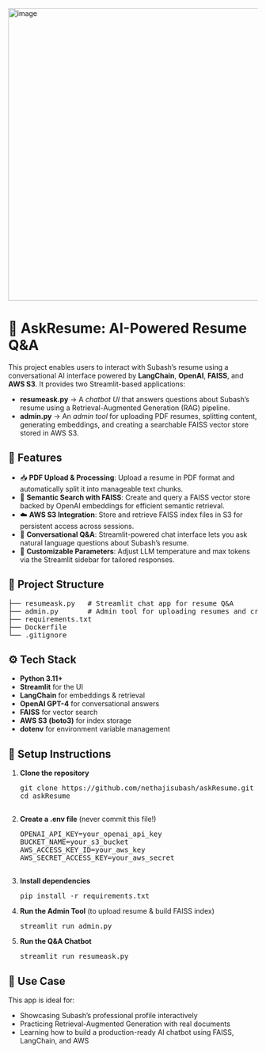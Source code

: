 <img width="840" height="591" alt="image" src="https://github.com/user-attachments/assets/76e21575-c9bc-40b3-972a-919337a7df09" />
<h1>📄 AskResume: AI-Powered Resume Q&amp;A</h1>

<p>
This project enables users to interact with Subash’s resume using a conversational AI interface powered by 
<strong>LangChain</strong>, <strong>OpenAI</strong>, <strong>FAISS</strong>, and <strong>AWS S3</strong>. 
It provides two Streamlit-based applications:
</p>

<ul>
  <li><strong>resumeask.py</strong> → A <em>chatbot UI</em> that answers questions about Subash’s resume using a Retrieval-Augmented Generation (RAG) pipeline.</li>
  <li><strong>admin.py</strong> → An <em>admin tool</em> for uploading PDF resumes, splitting content, generating embeddings, and creating a searchable FAISS vector store stored in AWS S3.</li>
</ul>

<h2>🚀 Features</h2>
<ul>
  <li>📥 <strong>PDF Upload &amp; Processing</strong>: Upload a resume in PDF format and automatically split it into manageable text chunks.</li>
  <li>🧠 <strong>Semantic Search with FAISS</strong>: Create and query a FAISS vector store backed by OpenAI embeddings for efficient semantic retrieval.</li>
  <li>☁️ <strong>AWS S3 Integration</strong>: Store and retrieve FAISS index files in S3 for persistent access across sessions.</li>
  <li>🤖 <strong>Conversational Q&amp;A</strong>: Streamlit-powered chat interface lets you ask natural language questions about Subash’s resume.</li>
  <li>🔧 <strong>Customizable Parameters</strong>: Adjust LLM temperature and max tokens via the Streamlit sidebar for tailored responses.</li>
</ul>

<h2>📂 Project Structure</h2>
<pre>
├── resumeask.py   # Streamlit chat app for resume Q&amp;A
├── admin.py       # Admin tool for uploading resumes and creating FAISS index
├── requirements.txt
├── Dockerfile
└── .gitignore
</pre>

<h2>⚙️ Tech Stack</h2>
<ul>
  <li><strong>Python 3.11+</strong></li>
  <li><strong>Streamlit</strong> for the UI</li>
  <li><strong>LangChain</strong> for embeddings &amp; retrieval</li>
  <li><strong>OpenAI GPT-4</strong> for conversational answers</li>
  <li><strong>FAISS</strong> for vector search</li>
  <li><strong>AWS S3 (boto3)</strong> for index storage</li>
  <li><strong>dotenv</strong> for environment variable management</li>
</ul>

<h2>🔑 Setup Instructions</h2>
<ol>
  <li><strong>Clone the repository</strong>
    <pre>
git clone https://github.com/nethajisubash/askResume.git
cd askResume
    </pre>
  </li>
  <li><strong>Create a .env file</strong> (never commit this file!)
    <pre>
OPENAI_API_KEY=your_openai_api_key
BUCKET_NAME=your_s3_bucket
AWS_ACCESS_KEY_ID=your_aws_key
AWS_SECRET_ACCESS_KEY=your_aws_secret
    </pre>
  </li>
  <li><strong>Install dependencies</strong>
    <pre>pip install -r requirements.txt</pre>
  </li>
  <li><strong>Run the Admin Tool</strong> (to upload resume &amp; build FAISS index)
    <pre>streamlit run admin.py</pre>
  </li>
  <li><strong>Run the Q&amp;A Chatbot</strong>
    <pre>streamlit run resumeask.py</pre>
  </li>
</ol>

<h2>📌 Use Case</h2>
<p>
This app is ideal for:
</p>
<ul>
  <li>Showcasing Subash’s professional profile interactively</li>
  <li>Practicing Retrieval-Augmented Generation with real documents</li>
  <li>Learning how to build a production-ready AI chatbot using FAISS, LangChain, and AWS</li>
</ul>


